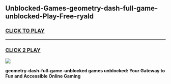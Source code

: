
## Unblocked-Games-geometry-dash-full-game-unblocked-Play-Free-ryald
<h3>
<a href="https://premium76.site?title=geometry-dash-full-game-unblocked&ref=15A">CLICK TO PLAY</a></h3>
<hr>

<h3>
<a href="https://premium76.site?title=geometry-dash-full-game-unblocked&ref=15A">CLICK 2 PLAY</a>
  
</h3>

<a href="https://premium76.site?title=geometry-dash-full-game-unblocked&ref=15A"><img src="https://clearcache.store/games.png"></a>


**geometry-dash-full-game-unblocked games unblocked: Your Gateway to Fun and Accessible Online Gaming**
